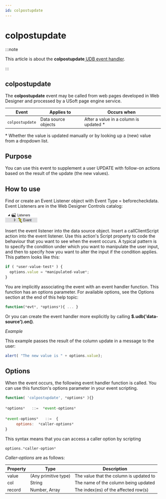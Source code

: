 ```yaml
---
id: colpostupdate
---
```


# colpostupdate




:::note

This article is about the **colpostupdate**[ UDB event handler](/Web_and_app_UIs/UDB_Events).

:::

## **colpostupdate**

The **colpostupdate** event may be called from web pages developed in Web Designer and processed by a USoft page engine service.

|**Event**|**Applies to**|**Occurs when**|
|--------|--------|--------|
|`colpostupdate`|Data source objects|After a value in a column is updated *|



* Whether the value is updated manually or by looking up a (new) value from a dropdown list.

## Purpose

You can use this event to supplement a user UPDATE with follow-on actions based on the result of the update (the new values). 

## How to use

Find or create an Event Listener object with Event Type = beforecheckdata. Event Listeners are in the Web Designer Controls catalog:

![](./assets/ff8672be-ff07-426e-ba7e-0ecf37444b63.png)

Insert the event listener into the data source object. Insert a callClientScript action into the event listener. Use this action's Script property to code the behaviour that you want to see when the event occurs. A typical pattern is to specify the condition under which you want to manipulate the user input, and then to specify how you want to alter the input if the condition applies. This pattern looks like this:

```js
if ( *user-value-test* ) {
  options.value = *manipulated-value*;
}
```

You are implicitly associating the event with an event handler function. This function has an options parameter. For available options, see the Options section at the end of this help topic:

```js
function(*evt*, *options*){ ... }
```

Or you can create the event handler more explicitly by calling **$.udb('data-source').on()**.

*Example*

This example passes the result of the column update in a message to the user:

```js
alert( "The new value is " + options.value);
```

## Options

When the event occurs, the following event handler function is called. You can use this function's options parameter in your event scripting.

```js
function( 'colpostupdate', *options* ){}

*options*   ::=  *event-options*

*event-options*   ::=  {
     options:  *caller-options*
}
```

This syntax means that you can access a caller option by scripting

```js
options.*caller-option*
```

*Caller-options* are as follows:

|**Property**|**Type**|**Description**|
|--------|--------|--------|
|value   |(Any primitive type)|The value that the column is updated to|
|col     |String  |The name of the column being updated|
|record  |Number, Array|The index(es) of the affected row(s)|



 